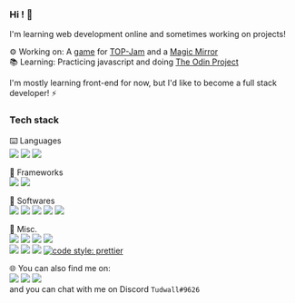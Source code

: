 ### Hi ! 👋

<!--
**Tudwall/Tudwall** is a ✨ _special_ ✨ repository because its `README.md` (this file) appears on your GitHub profile.

Here are some ideas to get you started:

- 🔭 I’m currently working on ...
- 🌱 I’m currently learning ...
- 👯 I’m looking to collaborate on ...
- 🤔 I’m looking for help with ...
- 💬 Ask me about ...
- 📫 How to reach me: ...
- 😄 Pronouns: ...
- ⚡ Fun fact: ...
-->

I'm learning web development online and sometimes working on projects!

⚙️ Working on: A <a href="https://github.com/Tudwall/TOP-game-jam">game</a> for <a href="https://itch.io/jam/top-jam-1">TOP-Jam</a> and a <a href="https://github.com/MichMich/MagicMirror">Magic Mirror</a><br>
📚 Learning: Practicing javascript and doing <a href="https://www.theodinproject.com/">The Odin Project</a>

I'm mostly learning front-end for now, but I'd like to become a full stack developer! ⚡

### Tech stack

⌨️ Languages<br>
<img src="https://img.shields.io/badge/html5%20-%23E34F26.svg?&style=for-the-badge&logo=html5&logoColor=white"/> <img src="https://img.shields.io/badge/css3%20-%231572B6.svg?&style=for-the-badge&logo=css3&logoColor=white"/> <img src="https://img.shields.io/badge/javascript%20-%23323330.svg?&style=for-the-badge&logo=javascript&logoColor=%23F7DF1E"/>


🔨 Frameworks<br>
<img src="https://img.shields.io/badge/bootstrap%20-%23563D7C.svg?&style=for-the-badge&logo=bootstrap&logoColor=white"/> <img src="https://img.shields.io/badge/SASS%20-hotpink.svg?&style=for-the-badge&logo=SASS&logoColor=white"/> <!-- <img src="https://img.shields.io/badge/jquery%20-%230769AD.svg?&style=for-the-badge&logo=jquery&logoColor=white"/> <img src="https://img.shields.io/badge/Node.js%20-%23339933.svg?&style=for-the-badge&logo=node.js&logoColor=white"/> <img src="https://img.shields.io/badge/express%20-%23FFFFFF.svg?&style=for-the-badge"/> -->


💾 Softwares<br>
<img src="https://img.shields.io/badge/Firefox-FF7139?logo=firefox-browser&logoColor=white&style=for-the-badge" /> <img src="https://img.shields.io/badge/figma%20-%23F24E1E.svg?&style=for-the-badge&logo=figma&logoColor=white"/> <img src="https://img.shields.io/badge/git%20-%23F05033.svg?&style=for-the-badge&logo=git&logoColor=white"/> <img src="https://img.shields.io/badge/vscode-%23007ACC.svg?&style=for-the-badge&logo=visual-studio-code&logoColor=white" /> <!-- <img src="https://img.shields.io/badge/postman-FF6C37?logo=postman&logoColor=white&style=for-the-badge" /> <img src="https://img.shields.io/badge/github%20-%23121011.svg?&style=for-the-badge&logo=github&logoColor=white"/> --> <img src="https://img.shields.io/badge/filezilla-BF0000?logo=filezilla&logoColor=white&style=for-the-badge" /> <!-- <img src="https://img.shields.io/badge/Microsoft%20Word-2B579A?logo=microsoft-word&logoColor=white&style=for-the-badge" /> -->

🧰 Misc.<br>
<img src="https://img.shields.io/badge/windows%2010-0078D6?logo=windows&logoColor=white&style=for-the-badge" /> <img src="https://img.shields.io/badge/ubuntu-E95420?logo=ubuntu&logoColor=white&style=for-the-badge" /> <img src="https://img.shields.io/badge/-Raspberry%20Pi-C51A4A?style=for-the-badge&logo=Raspberry-Pi"/> <img src="https://img.shields.io/badge/-osmc-17394A?style=for-the-badge&logo=osmc"/> <!-- <img src="https://img.shields.io/badge/MongoDB%20-%2347A248.svg?&style=for-the-badge&logo=mongodb&logoColor=white" /> -->
<br><img src="https://img.shields.io/badge/Language-Français-brightgreen?style=flat-square" /> <img src="https://img.shields.io/badge/Language-English-brightgreen?style=flat-square" /> <img src="https://img.shields.io/badge/Language-Español-red?style=flat-square" /> [![code style: prettier](https://img.shields.io/badge/code_style-prettier-ff69b4.svg?style=flat-square)](https://github.com/prettier/prettier)


🌐 You can also find me on:<br>
<a href="https://www.twitter.com/tudwall"><img src="https://img.shields.io/badge/twitter%20-%231DA1F2.svg?&style=for-the-badge&logo=Twitter&logoColor=white"/></a> <a href="https://www.linkedin.com/in/pierre-laffaille-162071130/"><img src="https://img.shields.io/badge/linkedin%20-%230077B5.svg?&style=for-the-badge&logo=linkedin&logoColor=white"/></a> <a href="https://dev.to/tudwall"><img src="https://img.shields.io/badge/DEV.TO-%230A0A0A.svg?&style=for-the-badge&logo=dev.to&logoColor=white" /></a><br>
and you can chat with me on Discord `Tudwall#9626`

